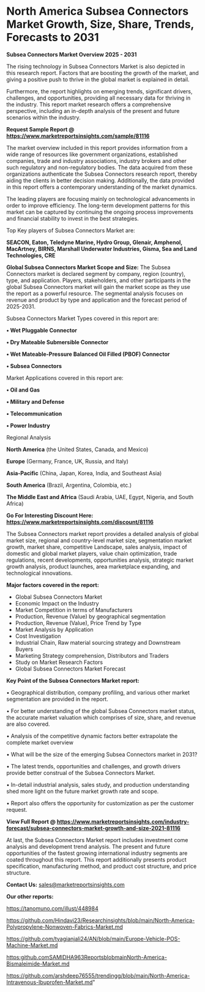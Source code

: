 # North America Subsea Connectors Market Growth, Size, Share, Trends, Forecasts to 2031

<Strong> Subsea Connectors Market Overview 2025 - 2031</strong>

The rising technology in Subsea Connectors Market is also depicted in this research report. Factors that are boosting the growth of the market, and giving a positive push to thrive in the global market is explained in detail.

Furthermore, the report highlights on emerging trends, significant drivers, challenges, and opportunities, providing all necessary data for thriving in the industry. This report market research offers a comprehensive perspective, including an in-depth analysis of the present and future scenarios within the industry.

<strong>Request Sample Report @ <a href=https://www.marketreportsinsights.com/sample/81116>https://www.marketreportsinsights.com/sample/81116</a></strong>

The market overview included in this report provides information from a wide range of resources like government organizations, established companies, trade and industry associations, industry brokers and other such regulatory and non-regulatory bodies. The data acquired from these organizations authenticate the Subsea Connectors research report, thereby aiding the clients in better decision making. Additionally, the data provided in this report offers a contemporary understanding of the market dynamics.

The leading players are focusing mainly on technological advancements in order to improve efficiency. The long-term development patterns for this market can be captured by continuing the ongoing process improvements and financial stability to invest in the best strategies.

Top Key players of Subsea Connectors Market are:

<strong>SEACON, Eaton, Teledyne Marine, Hydro Group, Glenair, Amphenol, MacArtney, BIRNS, Marshall Underwater Industries, Gisma, Sea and Land Technologies, CRE</strong>

<strong><b>Global Subsea Connectors Market Scope and Size:</b></strong>
The Subsea Connectors market is declared segment by company, region (country), type, and application. Players, stakeholders, and other participants in the global Subsea Connectors market will gain the market scope as they use the report as a powerful resource. The segmental analysis focuses on revenue and product by type and application and the forecast period of 2025-2031.

Subsea Connectors Market Types covered in this report are:

<strong>• Wet Pluggable Connector

• Dry Mateable Submersible Connector

• Wet Mateable-Pressure Balanced Oil Filled (PBOF) Connector

• Subsea Connectors</strong>

Market Applications covered in this report are:

<strong>• Oil and Gas

• Military and Defense

• Telecommunication

• Power Industry</strong> 

Regional Analysis

<strong>North America</strong> (the United States, Canada, and Mexico)

<strong>Europe</strong> (Germany, France, UK, Russia, and Italy)

<strong>Asia-Pacific</strong> (China, Japan, Korea, India, and Southeast Asia)

<strong>South America</strong> (Brazil, Argentina, Colombia, etc.)

<strong>The Middle East and Africa</strong> (Saudi Arabia, UAE, Egypt, Nigeria, and South Africa)

<strong>Go For Interesting Discount Here: <a href=https://www.marketreportsinsights.com/discount/81116>https://www.marketreportsinsights.com/discount/81116</a></strong>

The Subsea Connectors market report provides a detailed analysis of global market size, regional and country-level market size, segmentation market growth, market share, competitive Landscape, sales analysis, impact of domestic and global market players, value chain optimization, trade regulations, recent developments, opportunities analysis, strategic market growth analysis, product launches, area marketplace expanding, and technological innovations.

<strong><b>Major factors covered in the report:</b></strong>
<ul>
  <li>Global Subsea Connectors Market </li>
  <li>Economic Impact on the Industry</li>
  <li>Market Competition in terms of Manufacturers</li>
  <li>Production, Revenue (Value) by geographical segmentation</li>
  <li>Production, Revenue (Value), Price Trend by Type</li>
  <li>Market Analysis by Application</li>
  <li>Cost Investigation</li>
  <li>Industrial Chain, Raw material sourcing strategy and Downstream Buyers</li>
  <li>Marketing Strategy comprehension, Distributors and Traders</li>
  <li>Study on Market Research Factors</li>
  <li>Global Subsea Connectors Market Forecast</li>
</ul>

<strong><b>Key Point of the Subsea Connectors Market report:</b></strong>

• Geographical distribution, company profiling, and various other market segmentation are provided in the report.

• For better understanding of the global Subsea Connectors market status, the accurate market valuation which comprises of size, share, and revenue are also covered.

• Analysis of the competitive dynamic factors better extrapolate the complete market overview

• What will be the size of the emerging Subsea Connectors market in 2031?

• The latest trends, opportunities and challenges, and growth drivers provide better construal of the Subsea Connectors Market.

• In-detail industrial analysis, sales study, and production understanding shed more light on the future market growth rate and scope.

• Report also offers the opportunity for customization as per the customer request.

<strong><b>View Full Report @ <a href=https://www.marketreportsinsights.com/industry-forecast/subsea-connectors-market-growth-and-size-2021-81116>https://www.marketreportsinsights.com/industry-forecast/subsea-connectors-market-growth-and-size-2021-81116</a></b></strong>


At last, the Subsea Connectors Market report includes investment come analysis and development trend analysis. The present and future opportunities of the fastest growing international industry segments are coated throughout this report. This report additionally presents product specification, manufacturing method, and product cost structure, and price structure.

<strong>Contact Us:</strong>
sales@marketreportsinsights.com

<strong>Our other reports:</strong>

<a href=https://tanomuno.com/illust/448984>https://tanomuno.com/illust/448984</a>

<a href=https://github.com/Hindavi23/Researchinsights/blob/main/North-America-Polypropylene-Nonwoven-Fabrics-Market.md>https://github.com/Hindavi23/Researchinsights/blob/main/North-America-Polypropylene-Nonwoven-Fabrics-Market.md</a>

<a href=https://github.com/tyagianjali24/AN/blob/main/Europe-Vehicle-POS-Machine-Market.md>https://github.com/tyagianjali24/AN/blob/main/Europe-Vehicle-POS-Machine-Market.md</a>

<a href=https:github.comSAMIDHA963ReportsblobmainNorth-America-Bismaleimide-Market.md>https:github.comSAMIDHA963ReportsblobmainNorth-America-Bismaleimide-Market.md</a>

<a href=https://github.com/arshdeep76555/trendingg/blob/main/North-America-Intravenous-Ibuprofen-Market.md>https://github.com/arshdeep76555/trendingg/blob/main/North-America-Intravenous-Ibuprofen-Market.md</a>"
